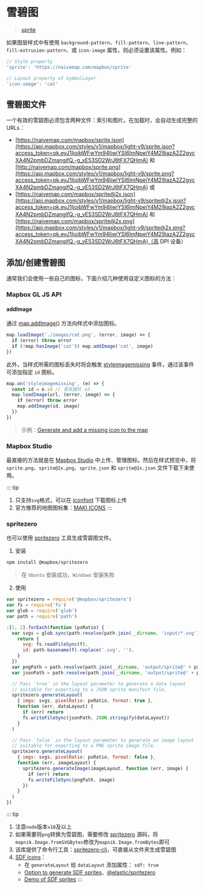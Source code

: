 # 雪碧图

> [sprite](https://docs.mapbox.com/mapbox-gl-js/style-spec/sprite/)

如果图层样式中有使用 `background-pattern`、`fill-pattern`、`line-pattern`、`fill-extrusion-pattern`、或 `icon-image` 属性，则必须设置该属性。例如：

```js
// Style property
'sprite': 'https://naivemap.com/mapbox/sprite'
```

```js
// Layout property of SymbolLayer
'icon-image': 'cat'
```

## 雪碧图文件

一个有效的雪碧图必须包含两种文件：索引和图片。在加载时，会自动生成完整的 URLs：

- [https://naivemap.com/mapbox/sprite.json](https://api.mapbox.com/styles/v1/mapbox/light-v9/sprite.json?access_token=pk.eyJ1IjoibWFwYm94IiwiYSI6ImNpejY4M29iazA2Z2gycXA4N2pmbDZmangifQ.-g_vE53SD2WrJ6tFX7QHmA) 和 [http://naivemap.com/mapbox/sprite.png](https://api.mapbox.com/styles/v1/mapbox/light-v9/sprite.png?access_token=pk.eyJ1IjoibWFwYm94IiwiYSI6ImNpejY4M29iazA2Z2gycXA4N2pmbDZmangifQ.-g_vE53SD2WrJ6tFX7QHmA) 或
- [https://naivemap.com/mapbox/sprite@2x.json](https://api.mapbox.com/styles/v1/mapbox/light-v9/sprite@2x.json?access_token=pk.eyJ1IjoibWFwYm94IiwiYSI6ImNpejY4M29iazA2Z2gycXA4N2pmbDZmangifQ.-g_vE53SD2WrJ6tFX7QHmA) 和 [https://naivemap.com/mapbox/sprite@2x.png](https://api.mapbox.com/styles/v1/mapbox/light-v9/sprite@2x.png?access_token=pk.eyJ1IjoibWFwYm94IiwiYSI6ImNpejY4M29iazA2Z2gycXA4N2pmbDZmangifQ.-g_vE53SD2WrJ6tFX7QHmA)（高 DPI 设备）

## 添加/创建雪碧图

通常我们会使用一些自己的图标，下面介绍几种使用自定义图标的方法：

### Mapbox GL JS API

#### addImage

通过 [map.addImage()](https://docs.mapbox.com/mapbox-gl-js/api/#map#addimage) 方法向样式中添加图标。

```js
map.loadImage('./images/cat.png', (error, image) => {
  if (error) throw error
  if (!map.hasImage('cat')) map.addImage('cat', image)
})
```

此外，当样式所需的图标丢失时将会触发 [styleimagemissing](https://docs.mapbox.com/mapbox-gl-js/api/#map.event:styleimagemissing) 事件，通过该事件可添加指定 `id` 图标。

```js
map.on('styleimagemissing', (e) => {
  const id = e.id // 丢失图片 id
  map.loadImage(url, (error, image) => {
    if (error) throw error
    map.addImage(id, image)
  })
})
```

> 示例：[Generate and add a missing icon to the map](https://docs.mapbox.com/mapbox-gl-js/example/add-image-missing-generated/)

### Mapbox Studio

最直接的方法就是在 [Mapbox Studio](https://studio.mapbox.com/) 中上传、管理图标。然后在样式预览中，将 `sprite.png`、`sprite@2x.png`、`sprite.json` 和 `sprite@2x.json` 文件下载下来使用。

::: tip

1. 只支持`svg`格式，可以在 [iconfont](https://www.iconfont.cn/) 下载图标上传
2. 官方推荐的地图图标集：[MAKI ICONS](https://labs.mapbox.com/maki-icons/)
   :::

### spritezero

也可以使用 [spritezero](https://github.com/mapbox/spritezero) 工具生成雪碧图文件。

1. 安装

```bash
npm install @mapbox/spritezero
```

> 在 `Ubuntu` 安装成功，`Windows` 安装失败

2. 使用

```js
var spritezero = require('@mapbox/spritezero')
var fs = require('fs')
var glob = require('glob')
var path = require('path')

;[1, 2].forEach(function (pxRatio) {
  var svgs = glob.sync(path.resolve(path.join(__dirname, 'input/*.svg'))).map(function (f) {
    return {
      svg: fs.readFileSync(f),
      id: path.basename(f).replace('.svg', ''),
    }
  })
  var pngPath = path.resolve(path.join(__dirname, 'output/sprite@' + pxRatio + '.png'))
  var jsonPath = path.resolve(path.join(__dirname, 'output/sprite@' + pxRatio + '.json'))

  // Pass `true` in the layout parameter to generate a data layout
  // suitable for exporting to a JSON sprite manifest file.
  spritezero.generateLayout(
    { imgs: svgs, pixelRatio: pxRatio, format: true },
    function (err, dataLayout) {
      if (err) return
      fs.writeFileSync(jsonPath, JSON.stringify(dataLayout))
    }
  )

  // Pass `false` in the layout parameter to generate an image layout
  // suitable for exporting to a PNG sprite image file.
  spritezero.generateLayout(
    { imgs: svgs, pixelRatio: pxRatio, format: false },
    function (err, imageLayout) {
      spritezero.generateImage(imageLayout, function (err, image) {
        if (err) return
        fs.writeFileSync(pngPath, image)
      })
    }
  )
})
```

::: tip

1. 注意`node`版本`v10`及以上
2. 如果需要将`png`转换为雪碧图，需要修改 [spritezero](https://github.com/mapbox/spritezero/blob/main/lib/generate.js#L124) 源码，将`mapnik.Image.fromSVGBytes`修改为`mapnik.Image.fromBytes`即可
3. 该库提供了命令行工具：[spritezero-cli](https://github.com/mapbox/spritezero-cli)，可直接从文件夹生成雪碧图
4. [SDF icons](https://docs.mapbox.com/help/troubleshooting/using-recolorable-images-in-mapbox-maps/)：
   - 在 `generateLayout` 给 `dataLayout` 添加属性： `sdf: true`
   - [Option to generate SDF sprites](https://github.com/mapbox/spritezero/pull/66)、[@elastic/spritezero](https://github.com/elastic/spritezero)
   - [Demo of SDF sprites](http://www.npeihl.com/maki-sdf-sprites/)
     :::
